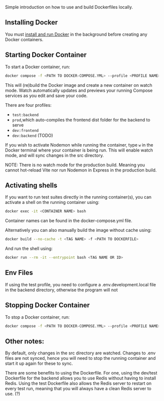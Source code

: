 Simple introduction on how to use and build Dockerfiles locally.

## Installing Docker

You must [install and run Docker](https://docs.docker.com/engine/install/) in the background before creating any Docker containers.

## Starting Docker Container

To start a Docker container, run:

```bash
docker compose -f <PATH TO DOCKER-COMPOSE.YML> --profile <PROFILE NAME> up --build
```

This will (re)build the Docker image and create a new container on watch mode. Watch automatically updates and previews your running Compose services as you edit and save your code.

There are four profiles:

- `test:backend`
- `prod`,which auto-compiles the frontend dist folder for the backend to serve
- `dev:frontend`
- `dev:backend` (TODO)

If you wish to activate Nodemon while running the container, type `w` in the Docker terminal where your container is being run. This will enable watch mode, and will sync changes in the src directory.

NOTE: There is no watch mode for the production build. Meaning you cannot hot-reload Vite nor run Nodemon in Express in the production build.

## Activating shells

If you want to run test suites directly in the running container(s), you can activate a shell on the running container using:

```bash
docker exec -it <CONTAINER NAME> bash
```

Container names can be found in the docker-compose.yml file.

Alternatively you can also manually build the image without cache using:

```bash
docker build --no-cache -t <TAG NAME> -f <PATH TO DOCKERFILE>
```

And run the shell using:

```bash
docker run --rm -it --entrypoint bash <TAG NAME OR ID>
```

## Env Files

If using the test profile, you need to configure a .env.development.local file in the backend directory, otherwise the program will not

## Stopping Docker Container

To stop a Docker container, run:

```bash
docker compose -f <PATH TO DOCKER-COMPOSE.YML> --profile <PROFILE NAME> down
```

## Other notes:

By default, only changes in the src directory are watched. Changes to .env files are not synced, hence you will need to stop the running container and start it up again for these to sync.

There are some benefits to using the Dockerfile. For one, using the dev/test Dockerfile for the backend allows you to use Redis without having to install Redis. Using the test Dockerfile also allows the Redis server to restart on every test run, meaning that you will always have a clean Redis server to use. (?)

